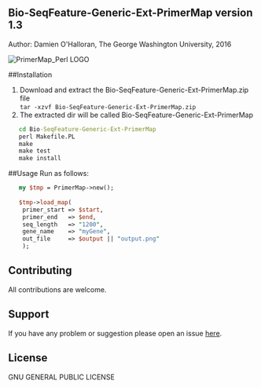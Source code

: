 ## Bio-SeqFeature-Generic-Ext-PrimerMap version 1.3
Author: Damien O'Halloran, The George Washington University, 2016

![PrimerMap_Perl LOGO](https://cloud.githubusercontent.com/assets/8477977/19660786/336e11a8-99ff-11e6-92e6-486de155caec.png)

##Installation
1. Download and extract the Bio-SeqFeature-Generic-Ext-PrimerMap.zip file  
`tar -xzvf Bio-SeqFeature-Generic-Ext-PrimerMap.zip`  
2. The extracted dir will be called Bio-SeqFeature-Generic-Ext-PrimerMap  
```cmd
   cd Bio-SeqFeature-Generic-Ext-PrimerMap   
   perl Makefile.PL  
   make  
   make test  
   make install  
```   

##Usage 
Run as follows:
```perl
   my $tmp = PrimerMap->new();  
   
   $tmp->load_map(  
    primer_start => $start,  
    primer_end   => $end,  
    seq_length   => "1200",  
    gene_name    => "myGene",  
    out_file     => $output || "output.png"  
    );    
``` 

## Contributing
All contributions are welcome.

## Support
If you have any problem or suggestion please open an issue [here](https://github.com/dohalloran/Bio-SeqFeature-Generic-Ext-PrimerMap/issues).

## License 
GNU GENERAL PUBLIC LICENSE





